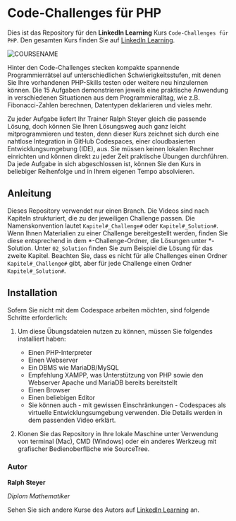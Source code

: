 # Code-Challenges für PHP

Dies ist das Repository für den **LinkedIn Learning** Kurs `Code-Challenges für PHP`. Den gesamten Kurs finden Sie auf [LinkedIn Learning][lil-course-url].

![COURSENAME][lil-thumbnail-url] 

Hinter den Code-Challenges stecken kompakte spannende Programmierrätsel auf unterschiedlichen Schwierigkeitsstufen, mit denen Sie Ihre vorhandenen PHP-Skills testen oder weitere neu hinzulernen können. Die 15 Aufgaben demonstrieren jeweils eine praktische Anwendung in verschiedenen Situationen aus dem Programmieralltag, wie z.B. Fibonacci-Zahlen berechnen, Datentypen deklarieren und vieles mehr.

Zu jeder Aufgabe liefert Ihr Trainer Ralph Steyer gleich die passende Lösung, doch können Sie Ihren Lösungsweg auch ganz leicht mitprogrammieren und testen, denn dieser Kurs zeichnet sich durch eine nahtlose Integration in GitHub Codespaces, einer cloudbasierten Entwicklungsumgebung (IDE), aus. Sie müssen keinen lokalen Rechner einrichten und können direkt zu jeder Zeit praktische Übungen durchführen. Da jede Aufgabe in sich abgeschlossen ist, können Sie den Kurs in beliebiger Reihenfolge und in Ihrem eigenen Tempo absolvieren.


## Anleitung

Dieses Repository verwendet nur einen Branch. Die Videos sind nach Kapiteln strukturiert, die zu der jeweiligen Challenge passen. Die Namenskonvention lautet `Kapitel#_Challenge#` oder `Kapitel#_Solution#`. Wenn Ihnen Materialien zu einer Challenge bereitgestellt werden, finden Sie diese entsprechend in dem *-Challenge-Ordner, die Lösungen unter *-Solution. Unter  `02_Solution` finden Sie zum Beispiel die Lösung für das zweite Kapitel. Beachten Sie, dass es nicht für alle Challenges einen Ordner `Kapitel#_Challenge#` gibt, aber für jede Challenge einen Ordner `Kapitel#_Solution#`.

## Installation

Sofern Sie nicht mit dem Codespace arbeiten möchten, sind folgende Schritte erforderlich: 
1. Um diese Übungsdateien nutzen zu können, müssen Sie folgendes installiert haben:
   - Einen PHP-Interpreter
   - Einen Webserver
   - Ein DBMS wie MariaDB/MySQL
   - Empfehlung XAMPP, was Unterstützung von PHP sowie den Webserver Apache und MariaDB bereits bereitstellt
   - Einen Browser
   - Einen beliebigen Editor
   - Sie können auch - mit gewissen Einschränkungen - Codespaces als virtuelle Entwicklungsumgebung verwenden. Die Details werden in dem passenden Video erklärt.
  
2. Klonen Sie das Repository in Ihre lokale Maschine unter Verwendung von terminal (Mac), CMD (Windows) oder ein anderes Werkzeug mit grafischer Bedienoberfläche wie SourceTree.

### Autor

**Ralph Steyer**

_Diplom Mathematiker_

Sehen Sie sich andere Kurse des Autors auf [LinkedIn Learning](https://www.linkedin.com/learning/instructors/ralph-steyer) an.

[0]: # (Replace these placeholder URLs with actual course URLs)
[lil-course-url]: https://www.linkedin.com/learning/code-challenges-fur-php
[lil-thumbnail-url]: https://media.licdn.com/dms/image/D560DAQEwTphFAQpw7g/learning-public-crop_675_1200/0/1689598702860?e=2147483647&v=beta&t=b-EXuHEHzQr5l-1HOE5PcckAYvJJeVYLjTgh3OTf3Iw
